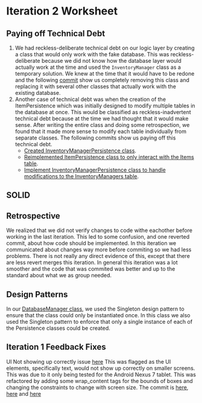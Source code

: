 Iteration 2 Worksheet
=====================

Paying off Technical Debt
-----------------
1. We had reckless-deliberate technical debt on our logic layer by creating a class that would only work with the fake database. This was reckless-deliberate because we did not know how the database layer would actually work at the time and used the `InventoryManager` class as a temporary solution. We knew at the time that it would have to be redone and the following [commit](https://code.cs.umanitoba.ca/winter-2022-a02/group-14/warehouse-inventory-system/-/commit/8a01b96e26372b8c7e5a4de65d8fa23b309ddc82) show us completely removing this class and replacing it with several other classes that actually work with the existing database.
2. Another case of technical debt was when the creation of the ItemPersistence which was initially designed to modify multiple tables in the database at once. This would be classified as reckless-inadvertent technical debt because at the time we had thought that it would make sense. After writing the entire class and doing some retrospection, we found that it made more sense to modify each table individually from separate classes. The following commits show us paying off this technical debt.
	- [Created InventoryManagerPersistence class](https://code.cs.umanitoba.ca/winter-2022-a02/group-14/warehouse-inventory-system/-/commit/83ec76b33d87508057919aeaf86c97fff8e8586e).
	- [Reimplemented ItemPersistence class to only interact with the Items table](https://code.cs.umanitoba.ca/winter-2022-a02/group-14/warehouse-inventory-system/-/commit/48974f2e69d976858a2ab307f2a3b3b4e9525ec0).
	- [Implement InventoryManagerPersistence class to handle modifications to the InventoryManagers table](https://code.cs.umanitoba.ca/winter-2022-a02/group-14/warehouse-inventory-system/-/commit/d53b445786ab6e5ba4b8afb45b4dbf69f5a4a16f).

SOLID
----------------



Retrospective
----------
We realized that we did not verify changes to code withe eachother before working in the last iteration. This led to some confusion, and one reverted commit, about how code should be implemented. In this iteration we communicated about changes way more before commiting so we had less problems. There is not really any direct evidence of this, except that there are less revert merges this iteration. In general this iteration was a lot smoother and the code that was commited was better and up to the standard about what we as  group needed.


Design Patterns
-----
In our [DatabaseManager class](https://code.cs.umanitoba.ca/winter-2022-a02/group-14/warehouse-inventory-system/-/blob/development/app/src/main/java/database/DatabaseManager.java), we used the Singleton design pattern to ensure that the class could only be instantiated once. In this class we also used the Singleton pattern to enforce that only a single instance of each of the Persistence classes could be created.


Iteration 1 Feedback Fixes
--------------
UI Not showing up correctly issue [here](https://code.cs.umanitoba.ca/winter-2022-a02/group-14/warehouse-inventory-system/-/issues/66)
This was flagged as the UI elements, specifically text, would not show up correctly on smaller screens. This was due to it only being tested for the Android Nexus 7 tablet. This was refactored by adding some wrap_content tags for the bounds of boxes and changing the constraints to change with screen size. The commit is [here](https://code.cs.umanitoba.ca/winter-2022-a02/group-14/warehouse-inventory-system/-/commit/38d1622e1a27739ce9e22acae946d256f5037075), [here](https://code.cs.umanitoba.ca/winter-2022-a02/group-14/warehouse-inventory-system/-/commit/52becb3e849f3c720c9f4401dc6fd4e6b3f635f1) and [here](https://code.cs.umanitoba.ca/winter-2022-a02/group-14/warehouse-inventory-system/-/commit/58a0b2e8d332b55674d22c4da1cc1e9c5fb8cff5)

